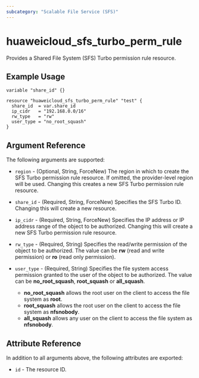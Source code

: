 ```yaml
---
subcategory: "Scalable File Service (SFS)"
---
```


# huaweicloud_sfs_turbo_perm_rule

Provides a Shared File System (SFS) Turbo permission rule resource.

## Example Usage

```hcl
variable "share_id" {}

resource "huaweicloud_sfs_turbo_perm_rule" "test" {
  share_id  = var.share_id
  ip_cidr   = "192.168.0.0/16"
  rw_type   = "rw"
  user_type = "no_root_squash"
}

```

## Argument Reference

The following arguments are supported:

* `region` - (Optional, String, ForceNew) The region in which to create the SFS Turbo permission rule resource.
  If omitted, the provider-level region will be used. Changing this creates a new SFS Turbo permission rule resource.

* `share_id` - (Required, String, ForceNew) Specifies the SFS Turbo ID. Changing this will create a new resource.

* `ip_cidr` - (Required, String, ForceNew) Specifies the IP address or IP address range of the object to be authorized.
  Changing this will create a new SFS Turbo permission rule resource.

* `rw_type` - (Required, String) Specifies the read/write permission of the object to be authorized.
  The value can be **rw** (read and write permission) or **ro** (read only permission).

* `user_type` - (Required, String) Specifies the file system access permission granted to the user of the object to be
  authorized. The value can be **no_root_squash**, **root_squash** or **all_squash**.
  + **no_root_squash** allows the root user on the client to access the file system as **root**.
  + **root_squash** allows the root user on the client to access the file system as **nfsnobody**.
  + **all_squash** allows any user on the client to access the file system as **nfsnobody**.

## Attribute Reference

In addition to all arguments above, the following attributes are exported:

* `id` - The resource ID.
